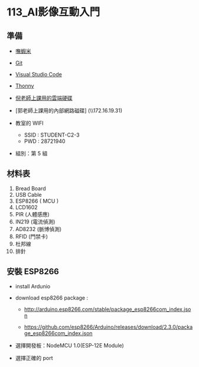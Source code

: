 # 113_AI影像互動入門

## 準備

- [嘸蝦米](https://boshiamy.com/)

- [Git](https://git-scm.com/)

- [Visual Studio Code](https://code.visualstudio.com/)

- [Thonny](https://thonny.org/)

- [倪老師上課用的雲端硬碟](https://drive.google.com/drive/folders/1KgtU5GrxqSX69DrHz9Hf0e90lH7osqnu?usp=drive_link)

- [郭老師上課用的內部網路磁碟] (\\\\172.16.19.31)

- 教室的 WIFI
  - SSID : STUDENT-C2-3
  - PWD : 28721940

- 組別：第 5 組

## 材料表

1. Bread Board
1. USB Cable
1. ESP8266 ( MCU )
1. LCD1602
1. PIR (人體感應)
1. IN219 (電流偵測)
1. AD8232 (脈博偵測)
1. RFID (門禁卡)
1. 杜邦線
1. 排針

## 安裝 ESP8266

- install Ardunio
- download esp8266 package : 

  - http://arduino.esp8266.com/stable/package_esp8266com_index.json

  - https://github.com/esp8266/Arduino/releases/download/2.3.0/package_esp8266com_index.json

- 選擇開發板：NodeMCU 1.0(ESP-12E Module)
- 選擇正確的 port
